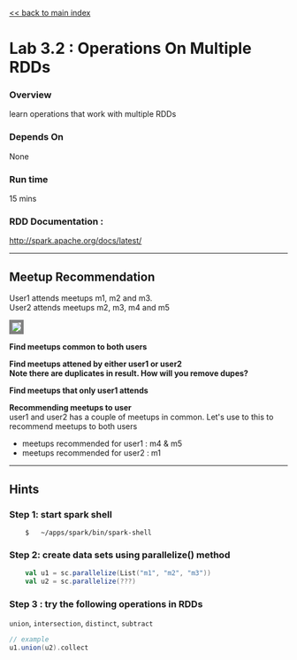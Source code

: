 <link rel='stylesheet' href='../assets/css/main.css'/>

[<< back to main index](../README.md)

Lab 3.2 : Operations On Multiple RDDs
=====================================
### Overview
learn operations that work with multiple RDDs

### Depends On
None

### Run time
15 mins

### RDD Documentation :
http://spark.apache.org/docs/latest/


--------
Meetup Recommendation
--------
User1 attends meetups  m1, m2 and m3.  
User2 attends meetups  m2, m3, m4  and m5

<img src="../assets/images/3.2.png" style="border: 5px solid grey; max-width:100%;"/>

**Find meetups common to both users**

**Find meetups attened by either user1 or user2**  
**Note there are duplicates in result.  How will you remove dupes?**

**Find meetups that only user1 attends**

**Recommending meetups to user**   
user1 and user2 has a couple of meetups in common.  Let's use to this to recommend meetups to both users  
* meetups recommended for user1 : m4 & m5
* meetups recommended for user2 : m1


-----
Hints
-----

### Step 1: start spark shell

```
    $   ~/apps/spark/bin/spark-shell
```

### Step 2: create data sets using parallelize() method
```scala
    val u1 = sc.parallelize(List("m1", "m2", "m3"))
    val u2 = sc.parallelize(???)
```



### Step 3 : try the following operations in RDDs
`union`, `intersection`,  `distinct`,  `subtract`

```scala
// example
u1.union(u2).collect
```
